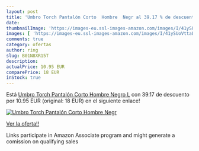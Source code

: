 ```yaml
---
layout: post
title: 'Umbro Torch Pantalón Corto  Hombre  Negr al 39.17 % de descuento'
date: 
thumbnailImage: 'https://images-eu.ssl-images-amazon.com/images/I/41ySUoVttaL._SL200_.jpg'
images: [ 'https://images-eu.ssl-images-amazon.com/images/I/41ySUoVttaL._SL200_.jpg' ]
comments: true
category: ofertas
author: ring
slug: B01N8XR15T
description:
actualPrice: 10.95 EUR
comparePrice: 18 EUR
inStock: true
---
```


Está [Umbro Torch Pantalón Corto  Hombre  Negro  L](https://www.amazon.es/dp/B01N8XR15T/?tag=tolees-21) con 39.17 de descuento por 10.95 EUR (original: 18 EUR) en el siguiente enlace!

[![Umbro Torch Pantalón Corto  Hombre  Negr](https://images-eu.ssl-images-amazon.com/images/I/41ySUoVttaL._SL200_.jpg)](https://www.amazon.es/dp/B01N8XR15T/?tag=tolees-21)

[Ver la oferta!!](https://www.amazon.es/dp/B01N8XR15T/?tag=tolees-21)

Links participate in Amazon Associate program and might generate a comission on qualifying sales


